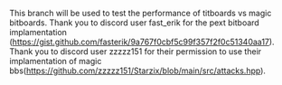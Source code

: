 This branch will be used to test the performance of titboards vs magic bitboards.
Thank you to discord user fast_erik for the pext bitboard implamentation (https://gist.github.com/fasterik/9a767f0cbf5c99f357f2f0c51340aa17).
Thank you to discord user zzzzz151 for their permission to use their implamentation of magic bbs(https://github.com/zzzzz151/Starzix/blob/main/src/attacks.hpp).